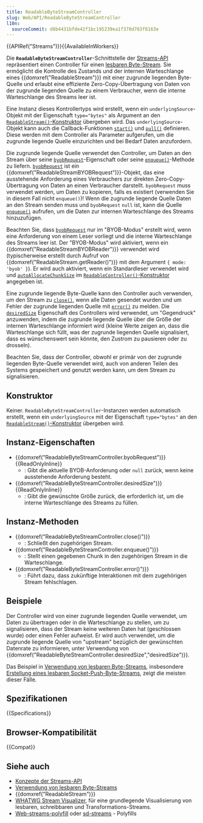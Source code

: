 ```yaml
---
title: ReadableByteStreamController
slug: Web/API/ReadableByteStreamController
l10n:
  sourceCommit: d8b4431bfde42f1bc195239ea1f378d763f8163e
---
```


{{APIRef("Streams")}}{{AvailableInWorkers}}

Die **`ReadableByteStreamController`**-Schnittstelle der [Streams-API](/de/docs/Web/API/Streams_API) repräsentiert einen Controller für einen [lesbaren Byte-Stream](/de/docs/Web/API/Streams_API/Using_readable_byte_streams).
Sie ermöglicht die Kontrolle des Zustands und der internen Warteschlange eines {{domxref("ReadableStream")}} mit einer zugrunde liegenden Byte-Quelle und erlaubt eine effiziente Zero-Copy-Übertragung von Daten von der zugrunde liegenden Quelle zu einem Verbraucher, wenn die interne Warteschlange des Streams leer ist.

Eine Instanz dieses Kontrollertyps wird erstellt, wenn ein `underlyingSource`-Objekt mit der Eigenschaft `type="bytes"` als Argument an den [`ReadableStream()`-Konstruktor](/de/docs/Web/API/ReadableStream/ReadableStream#type) übergeben wird.
Das `underlyingSource`-Objekt kann auch die Callback-Funktionen [`start()`](/de/docs/Web/API/ReadableStream/ReadableStream#start) und [`pull()`](/de/docs/Web/API/ReadableStream/ReadableStream#pull) definieren.
Diese werden mit dem Controller als Parameter aufgerufen, um die zugrunde liegende Quelle einzurichten und bei Bedarf Daten anzufordern.

Die zugrunde liegende Quelle verwendet den Controller, um Daten an den Stream über seine [`byobRequest`](#readablebytestreamcontroller.byobrequest)-Eigenschaft oder seine [`enqueue()`](#readablebytestreamcontroller.enqueue)-Methode zu liefern.
[`byobRequest`](#readablebytestreamcontroller.byobrequest) ist ein {{domxref("ReadableStreamBYOBRequest")}}-Objekt, das eine ausstehende Anforderung eines Verbrauchers zur direkten Zero-Copy-Übertragung von Daten an einen Verbraucher darstellt.
`byobRequest` muss verwendet werden, um Daten zu kopieren, falls es existiert (verwenden Sie in diesem Fall nicht `enqueue()`)!
Wenn die zugrunde liegende Quelle Daten an den Stream senden muss und `byobRequest` `null` ist, kann die Quelle [`enqueue()`](#readablebytestreamcontroller.enqueue) aufrufen, um die Daten zur internen Warteschlange des Streams hinzuzufügen.

Beachten Sie, dass [`byobRequest`](#readablebytestreamcontroller.byobrequest) nur im "BYOB-Modus" erstellt wird, wenn eine Anforderung von einem Leser vorliegt und die interne Warteschlange des Streams leer ist.
Der "BYOB-Modus" wird aktiviert, wenn ein {{domxref("ReadableStreamBYOBReader")}} verwendet wird (typischerweise erstellt durch Aufruf von {{domxref("ReadableStream.getReader()")}} mit dem Argument `{ mode: 'byob' }`).
Er wird auch aktiviert, wenn ein Standardleser verwendet wird und [`autoAllocateChunkSize`](/de/docs/Web/API/ReadableStream/ReadableStream#autoallocatechunksize) im [`ReadableController()`-Konstruktor](/de/docs/Web/API/ReadableStream/ReadableStream#autoallocatechunksize) angegeben ist.

Eine zugrunde liegende Byte-Quelle kann den Controller auch verwenden, um den Stream zu [`close()`](#readablebytestreamcontroller.close), wenn alle Daten gesendet wurden und um Fehler der zugrunde liegenden Quelle mit [`error()`](#readablebytestreamcontroller.error) zu melden.
Die [`desiredSize`](#readablebytestreamcontroller.desiredsize) Eigenschaft des Controllers wird verwendet, um "Gegendruck" anzuwenden, indem die zugrunde liegende Quelle über die Größe der internen Warteschlange informiert wird (kleine Werte zeigen an, dass die Warteschlange sich füllt, was der zugrunde liegenden Quelle signalisiert, dass es wünschenswert sein könnte, den Zustrom zu pausieren oder zu drosseln).

Beachten Sie, dass der Controller, obwohl er primär von der zugrunde liegenden Byte-Quelle verwendet wird, auch von anderen Teilen des Systems gespeichert und genutzt werden kann, um dem Stream zu signalisieren.

## Konstruktor

Keiner. `ReadableByteStreamController`-Instanzen werden automatisch erstellt, wenn ein `underlyingSource` mit der Eigenschaft `type="bytes"` an den [`ReadableStream()`-Konstruktor](/de/docs/Web/API/ReadableStream/ReadableStream#type) übergeben wird.

## Instanz-Eigenschaften

- {{domxref("ReadableByteStreamController.byobRequest")}} {{ReadOnlyInline}}
  - : Gibt die aktuelle BYOB-Anforderung oder `null` zurück, wenn keine ausstehende Anforderung besteht.
- {{domxref("ReadableByteStreamController.desiredSize")}} {{ReadOnlyInline}}
  - : Gibt die gewünschte Größe zurück, die erforderlich ist, um die interne Warteschlange des Streams zu füllen.

## Instanz-Methoden

- {{domxref("ReadableByteStreamController.close()")}}
  - : Schließt den zugehörigen Stream.
- {{domxref("ReadableByteStreamController.enqueue()")}}
  - : Stellt einen gegebenen Chunk in den zugehörigen Stream in die Warteschlange.
- {{domxref("ReadableByteStreamController.error()")}}
  - : Führt dazu, dass zukünftige Interaktionen mit dem zugehörigen Stream fehlschlagen.

## Beispiele

Der Controller wird von einer zugrunde liegenden Quelle verwendet, um Daten zu übertragen oder in die Warteschlange zu stellen, um zu signalisieren, dass der Stream keine weiteren Daten hat (geschlossen wurde) oder einen Fehler aufweist. Er wird auch verwendet, um die zugrunde liegende Quelle von "upstream" bezüglich der gewünschten Datenrate zu informieren, unter Verwendung von {{domxref("ReadableByteStreamController.desiredSize","desiredSize")}}.

Das Beispiel in [Verwendung von lesbaren Byte-Streams](/de/docs/Web/API/Streams_API/Using_readable_byte_streams), insbesondere [Erstellung eines lesbaren Socket-Push-Byte-Streams](/de/docs/Web/API/Streams_API/Using_readable_byte_streams#creating_a_readable_socket_push_byte_stream), zeigt die meisten dieser Fälle.

## Spezifikationen

{{Specifications}}

## Browser-Kompatibilität

{{Compat}}

## Siehe auch

- [Konzepte der Streams-API](/de/docs/Web/API/Streams_API)
- [Verwendung von lesbaren Byte-Streams](/de/docs/Web/API/Streams_API/Using_readable_byte_streams)
- {{domxref("ReadableStream")}}
- [WHATWG Stream Visualizer](https://whatwg-stream-visualizer.glitch.me/), für eine grundlegende Visualisierung von lesbaren, schreibbaren und Transformations-Streams.
- [Web-streams-polyfill](https://github.com/MattiasBuelens/web-streams-polyfill) oder [sd-streams](https://github.com/stardazed/sd-streams) - Polyfills
